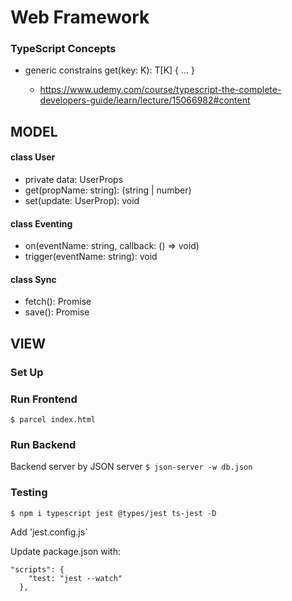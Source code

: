 # Web Framework

### TypeScript Concepts

- generic constrains get<K extends keyof T>(key: K): T[K] { ... }
  - https://www.udemy.com/course/typescript-the-complete-developers-guide/learn/lecture/15066982#content

## MODEL

#### class User

- private data: UserProps
- get(propName: string): (string | number)
- set(update: UserProp): void

#### class Eventing

- on(eventName: string, callback: () => void)
- trigger(eventName: string): void

#### class Sync

- fetch(): Promise
- save(): Promise

## VIEW

### Set Up

### Run Frontend

`$ parcel index.html`

### Run Backend

Backend server by JSON server
`$ json-server -w db.json`

### Testing

`$ npm i typescript jest @types/jest ts-jest -D`

Add 'jest.config.js`

Update package.json with:

```
"scripts": {
    "test: "jest --watch"
  },
```
